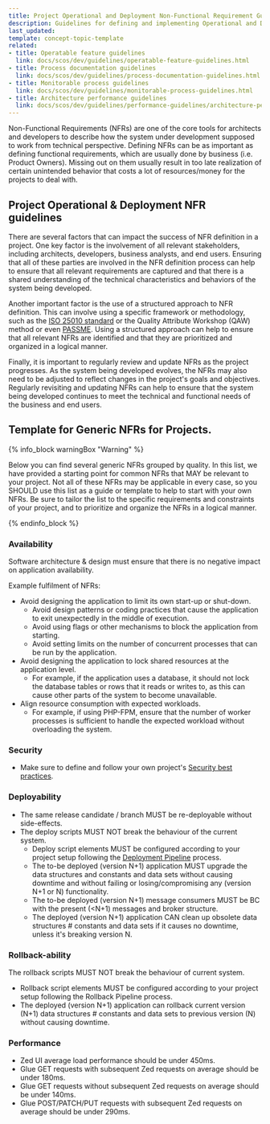 ```yaml
---
title: Project Operational and Deployment Non-Functional Requirement Guidelines
description: Guidelines for defining and implementing Operational and Deployment Non-Functional Requirements (NFRs) to ensure the technical success of a project.
last_updated: 
template: concept-topic-template
related:
- title: Operatable feature guidelines
  link: docs/scos/dev/guidelines/operatable-feature-guidelines.html
- title: Process documentation guidelines
  link: docs/scos/dev/guidelines/process-documentation-guidelines.html
- title: Monitorable process guidelines
  link: docs/scos/dev/guidelines/monitorable-process-guidelines.html
- title: Architecture performance guidelines
  link: docs/scos/dev/guidelines/performance-guidelines/architecture-performance-guidelines.html
---
```


Non-Functional Requirements (NFRs) are one of the core tools for architects and developers to describe how the system under development supposed to work from technical perspective.
Defining NFRs can be as important as defining functional requirements, which are usually done by business (i.e. Product Owners). Missing out on them usually result in
too late realization of certain unintended behavior that costs a lot of resources/money for the projects to deal with.

## Project Operational & Deployment NFR guidelines
There are several factors that can impact the success of NFR definition in a project. One key factor is the involvement of all relevant stakeholders, 
including architects, developers, business analysts, and end users. Ensuring that all of these parties are involved in the NFR definition 
process can help to ensure that all relevant requirements are captured and that there is a shared understanding of the technical 
characteristics and behaviors of the system being developed.

Another important factor is the use of a structured approach to NFR definition. This can involve using a specific framework or 
methodology, such as the [ISO 25010 standard](https://iso25000.com/index.php/en/iso-25000-standards/iso-25010) or the Quality Attribute Workshop (QAW) method
or even [PASSME](https://nick-goupinets.medium.com/passme-muster-846a9997645b). Using a structured approach can help to ensure that all relevant 
NFRs are identified and that they are prioritized and organized in a logical manner.

Finally, it is important to regularly review and update NFRs as the project progresses. As the system being developed evolves, 
the NFRs may also need to be adjusted to reflect changes in the project's goals and objectives. Regularly revisiting and updating 
NFRs can help to ensure that the system being developed continues to meet the technical and functional needs of the business and end users.

## Template for Generic NFRs for Projects.

{% info_block warningBox "Warning" %}

Below you can find several generic NFRs grouped by quality. In this list, we have provided a starting point for common NFRs that MAY be relevant
to your project. Not all of these NFRs may be applicable in every case, so you SHOULD use this list as a guide or template to help to start
with your own NFRs. Be sure to tailor the list to the specific requirements and constraints of your project, and to prioritize and organize
the NFRs in a logical manner.

{% endinfo_block %}

### Availability
Software architecture & design must ensure that there is no negative impact on application availability.

Example fulfilment of NFRs:
* Avoid designing the application to limit its own start-up or shut-down.
  * Avoid design patterns or coding practices that cause the application to exit unexpectedly in the middle of execution.
  * Avoid using flags or other mechanisms to block the application from starting.
  * Avoid setting limits on the number of concurrent processes that can be run by the application.
* Avoid designing the application to lock shared resources at the application level.
  * For example, if the application uses a database, it should not lock the database tables or rows that it reads or writes to, as this can cause other parts of the system to become unavailable.
* Align resource consumption with expected workloads.
  * For example, if using PHP-FPM, ensure that the number of worker processes is sufficient to handle the expected workload without overloading the system.

### Security
* Make sure to define and follow your own project's [Security best practices](/docs/scos/dev/guidelines/security-guidelines.html).

### Deployability
* The same release candidate / branch MUST be re-deployable without side-effects.
* The deploy scripts MUST NOT break the behaviour of the current system.
  * Deploy script elements MUST be configured according to your project setup following the [Deployment Pipeline](/docs/cloud/dev/spryker-cloud-commerce-os/configure-deployment-pipelines/deployment-pipelines.html) process.
  * The to-be deployed (version N+1) application MUST upgrade the data structures and constants and data sets without causing downtime and without failing or losing/compromising any (version N+1 or N) functionality.
  * The to-be deployed (version N+1) message consumers MUST be BC with the present (<N+1) messages and broker structure.
  * The deployed (version N+1) application CAN clean up obsolete data structures # constants and data sets if it causes no downtime, unless it's breaking version N.
  
### Rollback-ability
The rollback scripts MUST NOT break the behaviour of current system.

* Rollback script elements MUST be configured according to your project setup following the Rollback Pipeline process.
* The deployed (version N+1) application can rollback current version (N+1) data structures # constants and data sets to previous version (N) without causing downtime.

### Performance
* Zed UI average load performance should be under 450ms.
* Glue GET requests with subsequent Zed requests on average should be under 180ms.
* Glue GET requests without subsequent Zed requests on average should be under 140ms.
* Glue POST/PATCH/PUT requests with subsequent Zed requests on average should be under 290ms.

